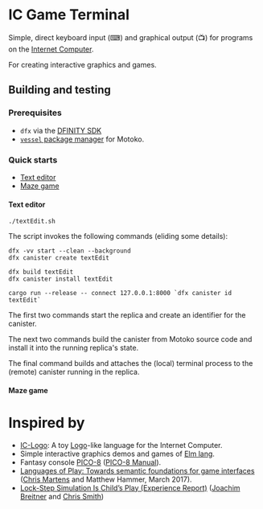 # IC Game Terminal

Simple, direct keyboard input (⌨) and graphical output (📺) for programs on the [Internet Computer](https://dfinity.org/).

For creating interactive graphics and games.


## Building and testing

### Prerequisites

 * `dfx` via the [DFINITY SDK](https://sdk.dfinity.org/docs/quickstart/quickstart.html)
 * [`vessel` package manager](https://github.com/kritzcreek/vessel) for Motoko.

### Quick starts

 * [Text editor](#text-editor)
 * [Maze game](#maze-game)

#### Text editor

```
./textEdit.sh
```

The script invokes the following commands (eliding some details):

```
dfx -vv start --clean --background
dfx canister create textEdit

dfx build textEdit
dfx canister install textEdit

cargo run --release -- connect 127.0.0.1:8000 `dfx canister id textEdit`
```

The first two commands start the replica and create an identifier for the canister.

The next two commands build the canister from Motoko source code and install it into the running replica's state.

The final command builds and attaches the (local) terminal process to the (remote) canister running in the replica.


#### Maze game





# Inspired by

 * [IC-Logo](https://github.com/chenyan2002/ic-logo): A toy [Logo](https://en.wikipedia.org/wiki/Logo_(programming_language))-like language for the Internet Computer.
 * Simple interactive graphics demos and games of [Elm lang](https://elm-lang.org/).
 * Fantasy console [PICO-8](https://www.lexaloffle.com/pico-8.php) ([PICO-8 Manual](https://www.lexaloffle.com/pico8_manual.txt)).
 * [Languages of Play: Towards semantic foundations for game interfaces](https://arxiv.org/abs/1703.05410) ([Chris Martens](https://sites.google.com/ncsu.edu/cmartens) and Matthew Hammer, March 2017).
 * [Lock-Step Simulation Is Child’s Play (Experience Report)](https://www.joachim-breitner.de/publications/CodeWorld-ICFP17.pdf) ([Joachim Breitner](https://www.joachim-breitner.de/blog) and [Chris Smith](https://github.com/cdsmith))
